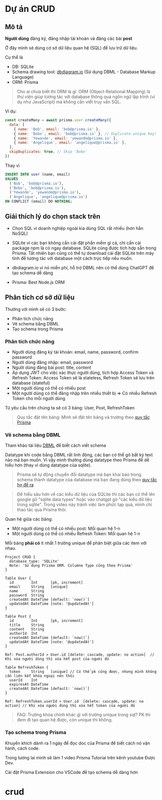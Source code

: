 # Dự án CRUD

## Mô tả

**Người dùng** đăng ký, đăng nhập tài khoản và đăng các bài **post**

Ở đây mình sẽ dùng cơ sở dữ liệu quan hệ (SQL) để lưu trữ dữ liệu.

Cụ thể là

- DB: SQLite
- Schema drawing tool: [dbdiagram.io](https://dbdiagram.io) (Sử dụng DBML - Database Markup Language)
- ORM: Prisma

> Cho ai chưa biết thì ORM là gì: ORM (Object-Relational Mapping) là thư viện giúp tương tác với database thông qua ngôn ngữ lập trình (ví dụ như JavaScript) mà không cần viết truy vấn SQL.

Ví dụ:

```javascript
const createMany = await prisma.user.createMany({
  data: [
    { name: 'Bob', email: 'bob@prisma.io' },
    { name: 'Bobo', email: 'bob@prisma.io' }, // Duplicate unique key!
    { name: 'Yewande', email: 'yewande@prisma.io' },
    { name: 'Angelique', email: 'angelique@prisma.io' },
  ],
  skipDuplicates: true, // Skip 'Bobo'
})
```

Thay vì

```sql
INSERT INTO user (name, email)
VALUES
  ('Bob', 'bob@prisma.io'),
  ('Bobo', 'bob@prisma.io'),
  ('Yewande', 'yewande@prisma.io'),
  ('Angelique', 'angelique@prisma.io')
ON CONFLICT (email) DO NOTHING;
```

## Giải thích lý do chọn stack trên

- Chọn SQL vì doanh nghiệp ngoài kia dùng SQL rất nhiều (hơn hẳn NoSQL)

- SQLite vì các bạn không cần cài đặt phần mềm gì cả, chỉ cần cài package npm là có ngay database. SQLite cũng được tích hợp sẵn trong Prisma. Tất nhiên bạn cũng có thể tự download cài đặt SQLite trên máy tính để tương tác với database một cách trực tiếp nếu muốn.

- dbdiagram.io vì nó miễn phí, hỗ trợ DBML nên có thể dùng ChatGPT để tạo schema dễ dàng

- Prisma: Best Node.js ORM

## Phân tích cơ sở dữ liệu

Thường với mình sẽ có 3 bước:

- Phân tích chức năng
- Vẽ schema bằng DBML
- Tạo schema trong Prisma

### Phân tích chức năng

- Người dùng đăng ký tài khoản: email, name, password, confirm password
- Người dùng đăng nhập: email, password
- Người dùng đăng bài post: title, content
- Áp dụng JWT cho việc xác thực người dùng, tích hợp Access Token và Refresh Token: Access Token sẽ là stateless, Refresh Token sẽ lưu trên database (stateful)
- Một người dùng có thể có nhiều post
- Một người dùng có thể đăng nhập trên nhiều thiết bị => Có nhiều Refresh Token cho mỗi người dùng

Từ yêu cầu trên chúng ta sẽ có 3 bảng: User, Post, RefreshToken

> Quy tắc đặt tên bảng: Mình sẽ đặt tên bảng và trường theo [quy tắc Prisma](https://www.prisma.io/docs/orm/reference/prisma-schema-reference#naming-conventions)

### Vẽ schema bằng DBML

Tham khảo tài liệu [DBML](https://dbml.dbdiagram.io/home) để biết cách viết schema

Datatype khi code bằng DBML rất linh động, các bạn có thể gõ bất kỳ text nào mà bạn muốn. Vì vậy mình thường dùng datatype theo Prisma để dễ hiểu hơn (thay vì dùng datatype của sqlite).

> Prisma sẽ tự động chuyển đổi datatype mà bạn khai báo trong schema thành datatype của database mà bạn đang dùng theo [quy tắc họ đề ra](https://www.prisma.io/docs/orm/reference/prisma-schema-reference#model-field-scalar-types)

> Để hiểu sâu hơn về các kiểu dữ liệu của SQLite thì các bạn có thể lên google gõ "sqlite data types" hoặc vào chatgpt gõ "các kiểu dữ liệu trong sqlite". Trong video này tránh việc làm phức tạp quá, mình chỉ thao tác qua Prisma thôi.

Quan hệ giữa các bảng:

- Một người dùng có thể có nhiều post: Mối quan hệ 1-n
- Một người dùng có thể có nhiều Refresh Token: Mối quan hệ 1-n

Mỗi bảng **phải có** ít nhất 1 trường unique để phân biệt giữa các item với nhau.

```dbml
Project CRUD {
  database_type: 'SQLite'
  Note: 'Sử dụng Prisma ORM. Columne Type cũng theo Prisma'
}

Table User {
  id        Int      [pk, increment]
  email     String   [unique]
  name      String
  password  String
  createdAt DateTime [default: `now()`]
  updatedAt DateTime [note: '@updatedAt']
}

Table Post {
  id        Int      [pk, increment]
  title     String
  content   String
  authorId  Int
  createdAt DateTime [default: `now()`]
  updatedAt DateTime [note: '@updatedAt']
}

Ref: Post.authorId > User.id [delete: cascade, update: no action]  // Khi xóa người dùng thì xóa hết post của người đó

Table RefreshToken {
  token     String   [unique] // Có thể pk cũng được, nhưng mình không cần liên kết khóa ngoại nên thôi
  userId    Int
  expiresAt DateTime
  createdAt DateTime [default: `now()`]
}

Ref: RefreshToken.userId > User.id  [delete: cascade, update: no action] // Khi xóa người dùng thì xóa hết token của người đó
```

> FAQ: Trường khóa chính khác gì với trường unique trong sql? PK thì đem đi tạo quan hệ được, còn unique thì không.

### Tạo schema trong Prisma

Khuyến khích dành ra 1 ngày để đọc doc của Prisma để biết cách nó vận hành, cách code.

Trong tương lai mình sẽ làm 1 video Prisma Tutorial trên kênh youtube Được Dev.

Cài đặt Prisma Extension cho VSCode để tạo schema dễ dàng hơn
# crud
